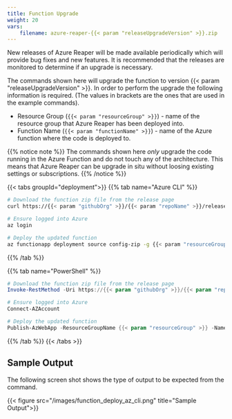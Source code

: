 ```yaml
---
title: Function Upgrade
weight: 20
vars:
    filename: azure-reaper-{{< param "releaseUpgradeVersion" >}}.zip
---
```


New releases of Azure Reaper will be made available periodically which will provide bug fixes and new features. It is recommended that the releases are monitored to determine if an upgrade is necessary.

The commands shown here will upgrade the function to version {{< param "releaseUpgradeVersion" >}}. In order to perform the upgrade the following information is required. (The values in brackets are the ones that are used in the example commands).

 - Resource Group (`{{< param "resourceGroup" >}}`) - name of the resource group that Azure Reaper has been deployed into.
 - Function Name (`{{< param "functionName" >}}`) - name of the Azure function where the code is deployed to.

{{% notice note %}}
The commands shown here _only_ upgrade the code running in the Azure Function and do not touch any of the architecture. This means that Azure Reaper can be upgrade in situ without loosing existing settings or subscriptions.
{{% /notice %}}

{{< tabs groupId="deployment">}}
{{% tab name="Azure CLI" %}}
```bash
# Download the function zip file from the release page
curl https://{{< param "githubOrg" >}}/{{< param "repoName" >}}/releases/download/{{< param "releaseUpgradeVersion" >}}/azure-reaper-{{< param "releaseUpgradeVersion" >}}.zip -o azure-reaper-{{< param "releaseUpgradeVersion" >}}.zip

# Ensure logged into Azure
az login

# Deploy the updated function
az functionapp deployment source config-zip -g {{< param "resourceGroup" >}} -n {{< param "functionName" >}} --src azure-reaper-{{< param "releaseUpgradeVersion" >}}.zip
```

{{% /tab %}}

{{% tab name="PowerShell" %}}
```powershell
# Download the function zip file from the release page
Invoke-RestMethod -Uri https://{{< param "githubOrg" >}}/{{< param "repoName" >}}/releases/download/v{{< param "releaseUpgradeVersion" >}}/azure-reaper-{{< param "releaseUpgradeVersion" >}}.zip -Outfile azure-reaper-{{< param "releaseUpgradeVersion" >}}.zip

# Ensure logged into Azure
Connect-AZAccount

# Deploy the updated function
Publish-AzWebApp -ResourceGroupName {{< param "resourceGroup" >}} -Name {{< param "functionName" >}} -ArchivePath azure-reaper-{{< param "releaseUpgradeVersion" >}}.zip
```
{{% /tab %}}
{{< /tabs >}}

## Sample Output

The following screen shot shows the type of output to be expected from the command.

{{< figure src="/images/function_deploy_az_cli.png" title="Sample Output">}}